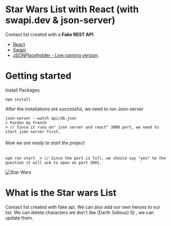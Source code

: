 # Star Wars List with React (with swapi.dev & json-server)

Contact list created with a **Fake REST API**

- [React](https://reactjs.org/)
- [Swapi](https://swapi.dev/).
- [JSONPlaceholder - Live running version](https://jsonplaceholder.typicode.com/).

# Getting started

Install Packages

```
npm install
```

After the installations are successful, we need to run Json-server

```
json-server --watch api/db.json
> Pardon my French
> // Since it runs on" json server and react" 3000 port, we need to start json server first.
```

###### Now we are ready to start the project

```
npm run start  > // Since the port is full, we should say "yes" to the question it will ask to open on port 3001.
```
![Star Wars](https://www.pngkit.com/png/full/432-4327979_disfruta-de-los-20-renders-de-la-pelicula.png)


# What is the Star wars List

Contact list created with fake api. We can also add our own heroes to our list.
We can delete characters we don't like (Darth Sidious) :unamused: , we can update them.








